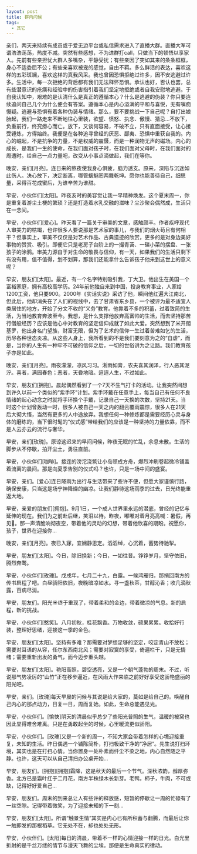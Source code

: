 ```yaml
---
layout: post
title: 群内问候
tags:
  - 其它
---
```



亲们，两天来持续有成员或于爱无边平台或私信需求进入了直播大群。直播大军可谓浩浩荡荡，热度不减。突然有些感想，不为进群打call，只做当下的顿悟以享家人。先前有些亲担忧大群人多嘴杂，平静受扰；有些亲因了突如其来的条条框框，身心不适委屈不公；有些亲喜欢被宠的感觉，自由不羁。多么鲜活的表达，喜欢这样的五彩斑斓，喜欢这样的真我风采。我也曾因恐惧拒绝过许多，因不安逃避过许多。生活中，每一次拒绝的背后都有我们无法释怀恐惧。承认也好，否认也罢，总有些潜意识的疮痍和经验中的伤害指引着我们坚定地拒绝或者自我安慰地逃避。于自我认知中，艰难的是认清什么是真正的遵循本心？什么是逃避的伪装？你只要连续追问自己几个为什么便会有答案。遵循本心是内心溢满的平和与喜悦，无有嗔痴慢疑。逃避与恐惧有着各种伪装与情绪。那么，要不要挑战一下自己呢？自打出娘胎起，我们一路走来不断地往心里装，欲望、愤怒、执念、傲慢、猜忌...不放下，负重前行，终究痨心而亡。放下，又谈何容易，不破不立，只有直面接受，让心接受锤炼，方得始终。我便是在各种追寻曾经的厌恶、鄙夷、恐惧中重获自我的。内心的崛起，不是抗争的力量，不是权威的震慑，而是一种润物无声的磁场。内心的成长，是我们一生的使命，在我们面对孩子时，在我们面对父母时，在我们面对的周遭时。给自己一点力量吧，改变从小事点滴做起，我们在等你。



晚安，亲们[月亮]。连日来的熬夜使我身心俱疲，脑力透支。原来，深陷与沉迷如此伤人。决心放下，决定断离，哪管螭魅罔两舞乾坤。愿你也能善待自己，细思量，采得百花成蜜后，为谁辛苦为谁甜。

早安，小伙伴们[太阳]。昨夜亥时的美容觉让我一早精神焕发。这个夏末周一，你是重复着游尘土梗的繁琐？还是打造着水乳交融的滋味？尘沙聚会偶然成，生活只在一念间。

早安，小伙伴们[爱心]。昨天看了一篇关于审美的文章，感触颇丰。作者疾呼现代人审美力的枯竭，也许很多人要说那是艺术家的事儿，与我们的烟火苟且有何相干？但事实上，审美不仅仅是对艺术作品、古典遗迹的欣赏，更多的是对身边美好事物的赞赏、吸引。即便它只是老房子台阶上的一撮青苔、一碟小菜的摆盘、一张孩子的涂鸦。审美力源自于对生命的敬畏与信仰，有一天，如果我们的生活只剩下有没有用，值不值得，划不划算，那我们还能拿什么告诉孩子他来到这世上的意义呢？

早安，朋友们[太阳]。最近，有一个名字特别吸引我，丁大卫。他出生在美国一个富裕家庭，拥有高校高学历。24年前他独自来到中国，投身教育事业，人家给1200工资，他只要900。2000年《实话实说》采访了他，瞬间他红遍大江南北，但此后，他却消失在了人们的视线中，去了甘肃省东乡县，一个被评为最不适宜人类居住的地方，开始了分文不收的“义务”教育。他靠着不多的积蓄，过着致简的生活，为当地教育奔波至今。我想，是什么支撑他放弃高富帅的生活，而去坚持那苦行僧般经历？应该是他心中对教育的坚定信仰成就了如此大爱。突然想到了米开朗基罗，他出身名门望族，财富无限，但为了艺术的信仰一生过着苦难如乞的生活，历尽各种世态炎凉。从这些人身上，我所看到的不是我们要刻意为之的“自虐”，而是，当你的人生有一种牢不可破的信仰之后，一切的世俗讲为之让路。我们教育孩子亦是如此。

晚安，亲们[月亮]。雨夜濛濛，凉风习习。淅雨如膏，农夫喜其润泽，行人恶其泥泞。喜者，满园春色；恶者，天昏地暗。迢迢人生，不过如此。

早安，朋友们[拥抱]。晨起偶然看到了一个7天不生气打卡的活动。让我突然间想到许久以前一个类似的“紫手环”计划。紫手环戴在任意手上，每当自己有任何不良情绪的起心动念之时就将手环换个手戴，记录自己一天换的次数，坚持21天。当时这个计划曾轰动一时，很多人被自己一天之内的翻云覆雨震惊，很多人在21天后大彻大悟，当然有更多的人中途放弃。我想任何一种修炼都是需要经历心灵与身体的磨练的，当下很时髦的“仪式感”带给我们的应该是一种坚持的力量依靠，而不是人云亦云的流行与奢华。

早安，亲们[玫瑰]。原谅这迟来的早间问候，昨夜无眠的忙乱，余息未散。生活的脚步从不停歇，拍开尘土，勇往直前。

早安，小伙伴们[咖啡]。接连的滂沱浇筑让小岛顿成方舟，爆烈冲刷卷起微冷铺盖着流离的晨间。那是向夏季告别的仪式吗？也许，只是一场中间的盛宴。

早安，亲们。[爱心]连日降雨为出行与生活带来了些许不便，但愿大家谨慎行路，确保安康，只当这是场宁神降燥的幽凉。让我们静待这场雨季的过去，日光终能重返大地。

早安，亲爱的朋友们[拥抱]。9月1日，一个成人世界里永远的潜底，曾经的记忆与延伸的现在。我们为之前赴后继，笑泪以待。昨夜，嘟嘟对着月亮高喊：暑假，再见👋。那一声清脆响彻夜空，带着他的灵动的幻想，带着他欣喜的期盼。祝愿你，孩子，世界在迎接你...


晚安，亲们[月亮]。夜已入寐，宜娴静思定。滔滔绰，心沉着，蓄势待驰掣。

早安，朋友们[太阳]。今日，除旧换新；今日，一如往昔。铮铮岁月，坚守依旧，腾烈奔鹜。

早安，小伙伴们[玫瑰]。戊戌年，七月二十九，白露。一候鸿雁归，那捎回南方的传书启程了吧。白昼骄阳依旧，夜晚暗凉如水。寻一盏秋茶，甘醇沁香；收几滴秋露，百病尽消。

早安，朋友们。阳光☀️终于重现了，带着柔和的金边，带着微凉的气息。新的启程，新的挑战。


早安，小伙伴们[憨笑]。八月初秋，桂花飘香。万物收敛，硕果累累。收拾好行装，整理好思绪，迎接这一季的金色。



早安，朋友们[太阳]。坚持有多难？那需要对梦想足够的坚定，咬定青山不放松；需要对耳语的从容，任尔东西南北风；需要对寂寞的享受，倚遍栏干，只是无情绪；需要重新出发的勇气，而今迈步重头越。


早安，朋友们[太阳]。艳阳高照，碧空透亮，又是一个朝气蓬勃的周末。不过，听说那气势凌厉的“山竹”正在移步逼近，在风雨大作来临之前好好享受这骄艳盛丽的阳光吧。

早安，亲们。[玫瑰]每天早晨的问候与其说是给大家的，莫如是给自己的。唤醒自己内心的那点动力，日复一日，周而复始。如此，生命总能遇见光。




早安，小伙伴们。[愉快]阴天的清晨似乎总少了些阳光普照的生气，温暖的被窝也因此显得难舍难离。只是在勇敢起坐的时候，心里暖流更似骄阳。




早安，小伙伴们。[玫瑰]又是一个新的周一，不知大家会带着怎样的心境迎接重复，未知的生活。昨日偶遇一个铺陈简朴，打扫极致干净的“净居”。先生说打扫环境，其实也是在打扫心情。当你置身一处朴素而纤尘不染之地，内心自然随之平静。也许，这天可以从自己清扫办公桌开始...





早安，朋友们。[拥抱][拥抱]霜降，这是秋天的最后一个节气。深秋浓韵，醇厚弥香。北方已是霜叶红于二月花，南方半株绿木长新芽。老鸭，柿子，牛肉，不可或缺，记得好好爱自己...

早安，朋友们。周末的到来总让人有些许的释放感，短暂的停歇让一周的忙碌有了一丝空隙。记得带着微笑，为了迎接未知的下一刻...

早安，朋友们[太阳]。所谓“触景生情”其实是内心已有所积蓄与翻腾，而最后让你一触即发的那根稻草。它无处不在，却也处处无形。

早安，小伙伴们。[太阳]每日的清晨，带着不一样的心情迎接一样的日光。白光里折射的是千丝万缕的情节与漫天飞舞的尘埃。那便是生命真实的律动。